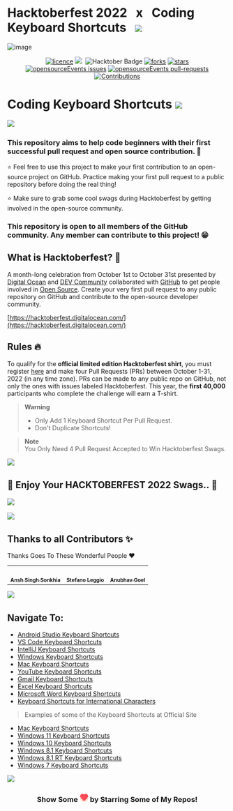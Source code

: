 # Hacktoberfest 2022 &nbsp; x &nbsp; Coding Keyboard Shortcuts  &nbsp;    ![](https://img.shields.io/badge/-Hacktoberfest_2022-darkred?style=flat&logo=Hacktoberfest&logoColor=white)&nbsp;
![image](https://user-images.githubusercontent.com/70385488/192114009-0830321a-d227-4a4d-8411-6c03b54d7ce6.png)

<div align="center">

<!--[![Open Source Love](https://firstcontributions.github.io/open-source-badges/badges/open-source-v1/open-source.svg)](https://github.com/AnshSinghSonkhia/Coding-Keyboard-Shortcuts)-->
<!--<img src="https://img.shields.io/static/v1?label=%E2%AD%90&message=If%20Useful&style=style=flat&color=BC4E99" alt="Star Badge"/>-->

<a href="https://github.com/AnshSinghSonkhia/Coding-Keyboard-Shortcuts/blob/master/LICENSE" target="blank"><img src="https://img.shields.io/github/license/AnshSinghSonkhia/Coding-Keyboard-Shortcuts?style=flat" alt="licence"/></a>
![](https://img.shields.io/badge/-Good_First_Issue-blue?style=flat&logo=&logoColor=black)&nbsp;
<img src="https://img.shields.io/badge/Hacktoberfest-2022-blueviolet" alt="Hacktober Badge"/>
<a href="https://github.com/AnshSinghSonkhia/Coding-Keyboard-Shortcuts/fork" target="blank"><img src="https://img.shields.io/github/forks/AnshSinghSonkhia/Coding-Keyboard-Shortcuts?style=flat" alt="forks"/></a>
<a href="https://github.com/AnshSinghSonkhia/Coding-Keyboard-Shortcuts/stargazers" target="blank"><img src="https://img.shields.io/github/stars/AnshSinghSonkhia/Coding-Keyboard-Shortcuts?style=flat" alt="stars"/></a>
<a href="https://github.com/AnshSinghSonkhia/Coding-Keyboard-Shortcuts/issues?q=is%3Aissue+" target="blank"><img src="https://img.shields.io/github/issues/AnshSinghSonkhia/Coding-Keyboard-Shortcuts?style=flat-square" alt="opensourceEvents issues"/></a>
<a href="https://github.com/AnshSinghSonkhia/Coding-Keyboard-Shortcuts/pulls?q=is%3Apr" target="blank"><img src="https://img.shields.io/github/issues-pr/AnshSinghSonkhia/Coding-Keyboard-Shortcuts?style=flat-square" alt="opensourceEvents pull-requests"/></a>
<a href="https://github.com/AnshSinghSonkhia"><img src="https://img.shields.io/badge/Contributions-welcome-green.svg?style=flat&logo=github" alt="Contributions" /></a>

</div>

# Coding Keyboard Shortcuts   <img src="https://media.giphy.com/media/WUlplcMpOCEmTGBtBW/giphy.gif" width="50">

![](https://i.imgur.com/waxVImv.png)



### This repository aims to help code beginners with their first successful pull request and open source contribution. :partying_face:

:star: Feel free to use this project to make your first contribution to an open-source project on GitHub. Practice making your first pull request to a public repository before doing the real thing!

:star: Make sure to grab some cool swags during Hacktoberfest by getting involved in the open-source community.

### This repository is open to all members of the GitHub community. Any member can contribute to this project! :grin:

## What is Hacktoberfest? :thinking:
A month-long celebration from October 1st to October 31st presented by [Digital Ocean](https://hacktoberfest.digitalocean.com/) and [DEV Community](https://dev.to/) collaborated with [GitHub](https://github.com/blog/2433-celebrate-open-source-this-october-with-hacktoberfest) to get people involved in [Open Source](https://github.com/open-source). Create your very first pull request to any public repository on GitHub and contribute to the open-source developer community.

[https://hacktoberfest.digitalocean.com/](https://hacktoberfest.digitalocean.com/)

## Rules :fire:
To qualify for the __official limited edition Hacktoberfest shirt__, you must register [here](https://hacktoberfest.digitalocean.com/) and make four Pull Requests (PRs) between October 1-31, 2022 (in any time zone). PRs can be made to any public repo on GitHub, not only the ones with issues labeled Hacktoberfest. This year, the __first 40,000__ participants who complete the challenge will earn a T-shirt.




> **Warning** <br>
> * Only Add 1 Keyboard Shortcut Per Pull Request. <br>
> * Don't Duplicate Shortcuts!

> **Note** <br>
> You Only Need 4 Pull Request Accepted to Win Hacktoberfest Swags.

![](https://i.imgur.com/waxVImv.png)


## 🧁 Enjoy Your HACKTOBERFEST 2022 Swags.. 👕
![](https://go.kotisdesign.com/wp-content/uploads/2020/02/digital-ocean-map.jpg)

![](https://i.imgur.com/waxVImv.png)



## Thanks to all Contributors ✨

Thanks Goes To These Wonderful People ❤ <!--([emoji key](https://allcontributors.org/docs/en/emoji-key)):-->

<!-- ALL-CONTRIBUTORS-LIST:START - Do not remove or modify this section -->
<!-- prettier-ignore-start -->
<!-- markdownlint-disable -->
<table>
  <tbody>
    <tr>
      <td align="center"><a href="https://github.com/AnshSinghSonkhia"><img src="https://avatars.githubusercontent.com/u/110414565?v=4?s=100" width="100px;" alt=""/><br /><sub><b>Ansh Singh Sonkhia</b></sub></a></td>
      <td align="center"><a href="https://github.com/stefanoleggio"><img src="https://avatars.githubusercontent.com/u/27731046?v=4?s=100" width="100px;" alt=""/><br /><sub><b>Stefano Leggio</b></sub></a></td>
      <td align="center"><a href="https://github.com/anubhav047"><img src="https://avatars.githubusercontent.com/u/91625106?v=4?s=100" width="100px;" alt=""/><br /><sub><b>Anubhav Goel</b></sub></a></td>
      <!--
      <td align="center"><a href="https://github.com/AnshSinghSonkhia"><img src="https://avatars.githubusercontent.com/u/110414565?v=4?s=100" width="100px;" alt=""/><br /><sub><b>Ansh Singh Sonkhia</b></sub></a></td>
      <td align="center"><a href="https://github.com/AnshSinghSonkhia"><img src="https://avatars.githubusercontent.com/u/110414565?v=4?s=100" width="100px;" alt=""/><br /><sub><b>Ansh Singh Sonkhia</b></sub></a></td>
      <td align="center"><a href="https://github.com/AnshSinghSonkhia"><img src="https://avatars.githubusercontent.com/u/110414565?v=4?s=100" width="100px;" alt=""/><br /><sub><b>Ansh Singh Sonkhia</b></sub></a></td>
      <td align="center"><a href="https://github.com/AnshSinghSonkhia"><img src="https://avatars.githubusercontent.com/u/110414565?v=4?s=100" width="100px;" alt=""/><br /><sub><b>Ansh Singh Sonkhia</b></sub></a></td>
    </tr>
    <tr>
      <td align="center"><a href="https://github.com/AnshSinghSonkhia"><img src="https://avatars.githubusercontent.com/u/110414565?v=4?s=100" width="100px;" alt=""/><br /><sub><b>Ansh Singh Sonkhia</b></sub></a></td>
      <td align="center"><a href="https://github.com/AnshSinghSonkhia"><img src="https://avatars.githubusercontent.com/u/110414565?v=4?s=100" width="100px;" alt=""/><br /><sub><b>Ansh Singh Sonkhia</b></sub></a></td>
      <td align="center"><a href="https://github.com/AnshSinghSonkhia"><img src="https://avatars.githubusercontent.com/u/110414565?v=4?s=100" width="100px;" alt=""/><br /><sub><b>Ansh Singh Sonkhia</b></sub></a></td>
      <td align="center"><a href="https://github.com/AnshSinghSonkhia"><img src="https://avatars.githubusercontent.com/u/110414565?v=4?s=100" width="100px;" alt=""/><br /><sub><b>Ansh Singh Sonkhia</b></sub></a></td>
      <td align="center"><a href="https://github.com/AnshSinghSonkhia"><img src="https://avatars.githubusercontent.com/u/110414565?v=4?s=100" width="100px;" alt=""/><br /><sub><b>Ansh Singh Sonkhia</b></sub></a></td>
      <td align="center"><a href="https://github.com/AnshSinghSonkhia"><img src="https://avatars.githubusercontent.com/u/110414565?v=4?s=100" width="100px;" alt=""/><br /><sub><b>Ansh Singh Sonkhia</b></sub></a></td>
      <td align="center"><a href="https://github.com/AnshSinghSonkhia"><img src="https://avatars.githubusercontent.com/u/110414565?v=4?s=100" width="100px;" alt=""/><br /><sub><b>Ansh Singh Sonkhia</b></sub></a></td>
    </tr>
    -->
  </tbody>
</table>


![](https://i.imgur.com/waxVImv.png)


## Navigate To:
  * [Android Studio Keyboard Shortcuts](https://github.com/AnshSinghSonkhia/Coding-Keyboard-Shortcuts/blob/main/Android%20Studio%20Shortcuts.md)
  * [VS Code Keyboard Shortcuts](https://github.com/AnshSinghSonkhia/Coding-Keyboard-Shortcuts/blob/main/VS%20Code%20Shortcuts.md)
  * [IntelliJ Keyboard Shortcuts](https://github.com/AnshSinghSonkhia/Coding-Keyboard-Shortcuts/blob/main/IntelliJ%20Shortcuts.md)
  * [Windows Keyboard Shortcuts](https://github.com/AnshSinghSonkhia/Coding-Keyboard-Shortcuts/blob/main/Windows%20Keyboard%20Shortcuts.md)
  * [Mac Keyboard Shortcuts](https://github.com/AnshSinghSonkhia/Coding-Keyboard-Shortcuts/blob/main/Mac%20Keyboard%20Shortcuts.md)
  * [YouTube Keyboard Shortcuts](https://github.com/AnshSinghSonkhia/Coding-Keyboard-Shortcuts/blob/main/YouTube%20Keyboard%20Shortcuts.md)
  * [Gmail Keyboard Shortcuts](https://github.com/AnshSinghSonkhia/Coding-Keyboard-Shortcuts/blob/main/Gmail%20Keyboard%20Shortcuts.md)
  * [Excel Keyboard Shortcuts](https://github.com/AnshSinghSonkhia/Coding-Keyboard-Shortcuts/blob/main/Excel%20Keyboard%20Shortcuts.md)
  * [Microsoft Word Keyboard Shortcuts](https://github.com/AnshSinghSonkhia/Coding-Keyboard-Shortcuts/blob/main/Microsoft%20Word%20Shortcuts.md)
  * [Keyboard Shortcuts for International Characters](https://github.com/AnshSinghSonkhia/Coding-Keyboard-Shortcuts/blob/main/Keyboard%20Shortcuts%20for%20International%20Characters.md)

> Examples of some of the Keyboard Shortcuts at Official Site

* [Mac Keyboard Shortcuts](https://support.apple.com/en-in/HT201236)
* [Windows 11 Keyboard Shortcuts](https://support.microsoft.com/en-us/windows/keyboard-shortcuts-in-windows-dcc61a57-8ff0-cffe-9796-cb9706c75eec#WindowsVersion=Windows_11)
* [Windows 10 Keyboard Shortcuts](https://support.microsoft.com/en-us/windows/keyboard-shortcuts-in-windows-dcc61a57-8ff0-cffe-9796-cb9706c75eec#WindowsVersion=Windows_10)
* [Windows 8.1 Keyboard Shortcuts](https://support.microsoft.com/en-us/windows/keyboard-shortcuts-in-windows-dcc61a57-8ff0-cffe-9796-cb9706c75eec#WindowsVersion=Windows_8.1_&_Windows_8.1_RT)
* [Windows 8.1 RT Keyboard Shortcuts](https://support.microsoft.com/en-us/windows/keyboard-shortcuts-in-windows-dcc61a57-8ff0-cffe-9796-cb9706c75eec#WindowsVersion=Windows_8.1_&_Windows_8.1_RT)
* [Windows 7 Keyboard Shortcuts](https://support.microsoft.com/en-us/windows/keyboard-shortcuts-in-windows-dcc61a57-8ff0-cffe-9796-cb9706c75eec#WindowsVersion=Windows_7)


<!--
## Thanks to all contributors ❤

 <a href = "https://github.com/AnshSinghSonkhia/Coding-Keyboard-Shortcuts/graphs/contributors">
   <img src = "https://contrib.rocks/image?repo=AnshSinghSonkhia/Coding-Keyboard-Shortcuts"/>
 </a>
-->



![](https://i.imgur.com/waxVImv.png)

<div align="center">

<h3> Show Some <img src="https://github.com/AnshSinghSonkhia/AnshSinghSonkhia/blob/main/icons/love.png" title="Love" alt="Love" width="20" height="20"/> by Starring Some of My Repos! </h3>

</div>

